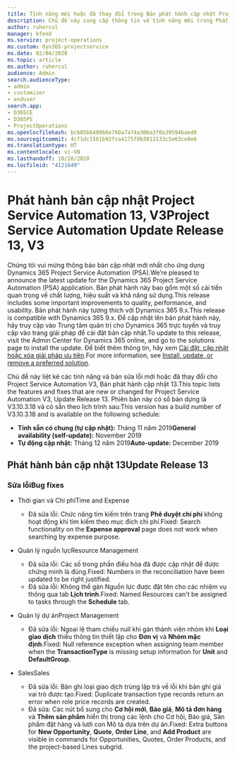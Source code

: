```yaml
---
title: Tính năng mới hoặc đã thay đổi trong Bản phát hành cập nhật Project Service Automation 13, V3
description: Chủ đề này cung cấp thông tin về tính năng mới trong Phát hành bản cập nhật Project Service Automation 13, V3.
author: ruhercul
manager: kfend
ms.service: project-operations
ms.custom: dyn365-projectservice
ms.date: 02/04/2020
ms.topic: article
ms.author: ruhercul
audience: Admin
search.audienceType:
- admin
- customizer
- enduser
search.app:
- D365CE
- D365PS
- ProjectOperations
ms.openlocfilehash: bcb05b640966e760a7a74a306a3f0a39594baed8
ms.sourcegitcommit: 4cf1dc1561b92fca4175f0b3813133c5e63ce8e6
ms.translationtype: HT
ms.contentlocale: vi-VN
ms.lasthandoff: 10/28/2020
ms.locfileid: "4121649"
---
```

# <a name="project-service-automation-update-release-13-v3"></a><span data-ttu-id="3fd66-103">Phát hành bản cập nhật Project Service Automation 13, V3</span><span class="sxs-lookup"><span data-stu-id="3fd66-103">Project Service Automation Update Release 13, V3</span></span>
<span data-ttu-id="3fd66-104">Chúng tôi vui mừng thông báo bản cập nhật mới nhất cho ứng dụng Dynamics 365 Project Service Automation (PSA).</span><span class="sxs-lookup"><span data-stu-id="3fd66-104">We’re pleased to announce the latest update for the Dynamics 365 Project Service Automation (PSA) application.</span></span> <span data-ttu-id="3fd66-105">Bản phát hành này bao gồm một số cải tiến quan trọng về chất lượng, hiệu suất và khả năng sử dụng.</span><span class="sxs-lookup"><span data-stu-id="3fd66-105">This release includes some important improvements to quality, performance, and usability.</span></span> <span data-ttu-id="3fd66-106">Bản phát hành này tương thích với Dynamics 365 9.x.</span><span class="sxs-lookup"><span data-stu-id="3fd66-106">This release is compatible with Dynamics 365 9.x.</span></span> <span data-ttu-id="3fd66-107">Để cập nhật lên bản phát hành này, hãy truy cập vào Trung tâm quản trị cho Dynamics 365 trực tuyến và truy cập vào trang giải pháp để cài đặt bản cập nhật.</span><span class="sxs-lookup"><span data-stu-id="3fd66-107">To update to this release, visit the Admin Center for Dynamics 365 online, and go to the solutions page to install the update.</span></span> <span data-ttu-id="3fd66-108">Để biết thêm thông tin, hãy xem [Cài đặt, cập nhật hoặc xóa giải pháp ưu tiên](https://docs.microsoft.com/power-platform/admin/install-remove-preferred-solution).</span><span class="sxs-lookup"><span data-stu-id="3fd66-108">For more information, see [Install, update, or remove a preferred solution](https://docs.microsoft.com/power-platform/admin/install-remove-preferred-solution).</span></span>

<span data-ttu-id="3fd66-109">Chủ đề này liệt kê các tính năng và bản sửa lỗi mới hoặc đã thay đổi cho Project Service Automation V3, Bản phát hành cập nhật 13.</span><span class="sxs-lookup"><span data-stu-id="3fd66-109">This topic lists the features and fixes that are new or changed for Project Service Automation V3, Update Release 13.</span></span> <span data-ttu-id="3fd66-110">Phiên bản này có số bản dựng là V3.10.3.18 và có sẵn theo lịch trình sau:</span><span class="sxs-lookup"><span data-stu-id="3fd66-110">This version has a build number of V3.10.3.18 and is available on the following schedule:</span></span>

- <span data-ttu-id="3fd66-111">**Tính sẵn có chung (tự cập nhật):** Tháng 11 năm 2019</span><span class="sxs-lookup"><span data-stu-id="3fd66-111">**General availability (self-update):** November 2019</span></span>
- <span data-ttu-id="3fd66-112">**Tự động cập nhật:** Tháng 12 năm 2019</span><span class="sxs-lookup"><span data-stu-id="3fd66-112">**Auto-update:** December 2019</span></span>


## <a name="update-release-13"></a><span data-ttu-id="3fd66-113">Phát hành bản cập nhật 13</span><span class="sxs-lookup"><span data-stu-id="3fd66-113">Update Release 13</span></span> 

### <a name="bug-fixes"></a><span data-ttu-id="3fd66-114">Sửa lỗi</span><span class="sxs-lookup"><span data-stu-id="3fd66-114">Bug fixes</span></span>

- <span data-ttu-id="3fd66-115">Thời gian và Chi phí</span><span class="sxs-lookup"><span data-stu-id="3fd66-115">Time and Expense</span></span>

     - <span data-ttu-id="3fd66-116">Đã sửa lỗi: Chức năng tìm kiếm trên trang **Phê duyệt chi phí** không hoạt động khi tìm kiếm theo mục đích chi phí.</span><span class="sxs-lookup"><span data-stu-id="3fd66-116">Fixed: Search functionality on the **Expense approval** page does not work when searching by expense purpose.</span></span>

- <span data-ttu-id="3fd66-117">Quản lý nguồn lực</span><span class="sxs-lookup"><span data-stu-id="3fd66-117">Resource Management</span></span>

     - <span data-ttu-id="3fd66-118">Đã sửa lỗi: Các số trong phần điều hòa đã được cập nhật để được chứng minh là đúng.</span><span class="sxs-lookup"><span data-stu-id="3fd66-118">Fixed: Numbers in the reconciliation have been updated to be right justified.</span></span>
     - <span data-ttu-id="3fd66-119">Đã sửa lỗi: Không thể gán Nguồn lực được đặt tên cho các nhiệm vụ thông qua tab **Lịch trình**.</span><span class="sxs-lookup"><span data-stu-id="3fd66-119">Fixed: Named Resources can't be assigned to tasks through the **Schedule** tab.</span></span>

- <span data-ttu-id="3fd66-120">Quản lý dự án</span><span class="sxs-lookup"><span data-stu-id="3fd66-120">Project Management</span></span>

     - <span data-ttu-id="3fd66-121">Đã sửa lỗi: Ngoại lệ tham chiếu null khi gán thành viên nhóm khi **Loại giao dịch** thiếu thông tin thiết lập cho **Đơn vị** và **Nhóm mặc định**.</span><span class="sxs-lookup"><span data-stu-id="3fd66-121">Fixed: Null reference exception when assigning team member when the **TransactionType** is missing setup information for **Unit** and **DefaultGroup**.</span></span>

- <span data-ttu-id="3fd66-122">Sales</span><span class="sxs-lookup"><span data-stu-id="3fd66-122">Sales</span></span>

     - <span data-ttu-id="3fd66-123">Đã sửa lỗi: Bản ghi loại giao dịch trùng lặp trả về lỗi khi bản ghi giá vai trò được tạo.</span><span class="sxs-lookup"><span data-stu-id="3fd66-123">Fixed: Duplicate transaction type records return an error when role price records are created.</span></span>
     - <span data-ttu-id="3fd66-124">Đã sửa: Các nút bổ sung cho **Cơ hội mới**, **Báo giá**, **Mô tả đơn hàng** và **Thêm sản phẩm** hiển thị trong các lệnh cho Cơ hội, Báo giá, Sản phẩm đặt hàng và lưới con Mô tả dựa trên dự án.</span><span class="sxs-lookup"><span data-stu-id="3fd66-124">Fixed: Extra buttons for **New Opportunity**, **Quote**, **Order Line**, and **Add Product** are visible in commands for Opportunities, Quotes, Order Products, and the project-based Lines subgrid.</span></span>


